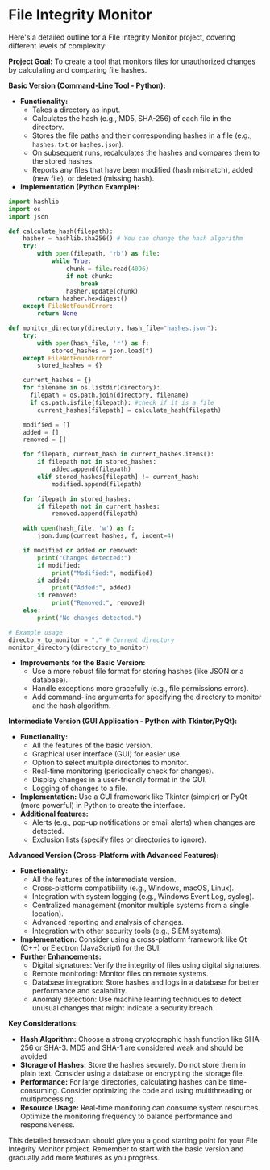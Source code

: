 # File Integrity Monitor 

Here's a detailed outline for a File Integrity Monitor project, covering different levels of complexity:

**Project Goal:** To create a tool that monitors files for unauthorized changes by calculating and comparing file hashes.

**Basic Version (Command-Line Tool - Python):**

*   **Functionality:**
    *   Takes a directory as input.
    *   Calculates the hash (e.g., MD5, SHA-256) of each file in the directory.
    *   Stores the file paths and their corresponding hashes in a file (e.g., `hashes.txt` or `hashes.json`).
    *   On subsequent runs, recalculates the hashes and compares them to the stored hashes.
    *   Reports any files that have been modified (hash mismatch), added (new file), or deleted (missing hash).
*   **Implementation (Python Example):**

```python
import hashlib
import os
import json

def calculate_hash(filepath):
    hasher = hashlib.sha256() # You can change the hash algorithm
    try:
        with open(filepath, 'rb') as file:
            while True:
                chunk = file.read(4096)
                if not chunk:
                    break
                hasher.update(chunk)
        return hasher.hexdigest()
    except FileNotFoundError:
        return None

def monitor_directory(directory, hash_file="hashes.json"):
    try:
        with open(hash_file, 'r') as f:
            stored_hashes = json.load(f)
    except FileNotFoundError:
        stored_hashes = {}

    current_hashes = {}
    for filename in os.listdir(directory):
      filepath = os.path.join(directory, filename)
      if os.path.isfile(filepath): #check if it is a file
        current_hashes[filepath] = calculate_hash(filepath)

    modified = []
    added = []
    removed = []

    for filepath, current_hash in current_hashes.items():
        if filepath not in stored_hashes:
            added.append(filepath)
        elif stored_hashes[filepath] != current_hash:
            modified.append(filepath)

    for filepath in stored_hashes:
        if filepath not in current_hashes:
            removed.append(filepath)

    with open(hash_file, 'w') as f:
        json.dump(current_hashes, f, indent=4)

    if modified or added or removed:
        print("Changes detected:")
        if modified:
            print("Modified:", modified)
        if added:
            print("Added:", added)
        if removed:
            print("Removed:", removed)
    else:
        print("No changes detected.")

# Example usage
directory_to_monitor = "." # Current directory
monitor_directory(directory_to_monitor)
```

*   **Improvements for the Basic Version:**
    *   Use a more robust file format for storing hashes (like JSON or a database).
    *   Handle exceptions more gracefully (e.g., file permissions errors).
    *   Add command-line arguments for specifying the directory to monitor and the hash algorithm.

**Intermediate Version (GUI Application - Python with Tkinter/PyQt):**

*   **Functionality:**
    *   All the features of the basic version.
    *   Graphical user interface (GUI) for easier use.
    *   Option to select multiple directories to monitor.
    *   Real-time monitoring (periodically check for changes).
    *   Display changes in a user-friendly format in the GUI.
    *   Logging of changes to a file.
*   **Implementation:** Use a GUI framework like Tkinter (simpler) or PyQt (more powerful) in Python to create the interface.
*   **Additional features:**
    *   Alerts (e.g., pop-up notifications or email alerts) when changes are detected.
    *   Exclusion lists (specify files or directories to ignore).

**Advanced Version (Cross-Platform with Advanced Features):**

*   **Functionality:**
    *   All the features of the intermediate version.
    *   Cross-platform compatibility (e.g., Windows, macOS, Linux).
    *   Integration with system logging (e.g., Windows Event Log, syslog).
    *   Centralized management (monitor multiple systems from a single location).
    *   Advanced reporting and analysis of changes.
    *   Integration with other security tools (e.g., SIEM systems).
*   **Implementation:** Consider using a cross-platform framework like Qt (C++) or Electron (JavaScript) for the GUI.
*   **Further Enhancements:**
    *   Digital signatures: Verify the integrity of files using digital signatures.
    *   Remote monitoring: Monitor files on remote systems.
    *   Database integration: Store hashes and logs in a database for better performance and scalability.
    *   Anomaly detection: Use machine learning techniques to detect unusual changes that might indicate a security breach.

**Key Considerations:**

*   **Hash Algorithm:** Choose a strong cryptographic hash function like SHA-256 or SHA-3. MD5 and SHA-1 are considered weak and should be avoided.
*   **Storage of Hashes:** Store the hashes securely. Do not store them in plain text. Consider using a database or encrypting the storage file.
*   **Performance:** For large directories, calculating hashes can be time-consuming. Consider optimizing the code and using multithreading or multiprocessing.
*   **Resource Usage:** Real-time monitoring can consume system resources. Optimize the monitoring frequency to balance performance and responsiveness.

This detailed breakdown should give you a good starting point for your File Integrity Monitor project. Remember to start with the basic version and gradually add more features as you progress.
